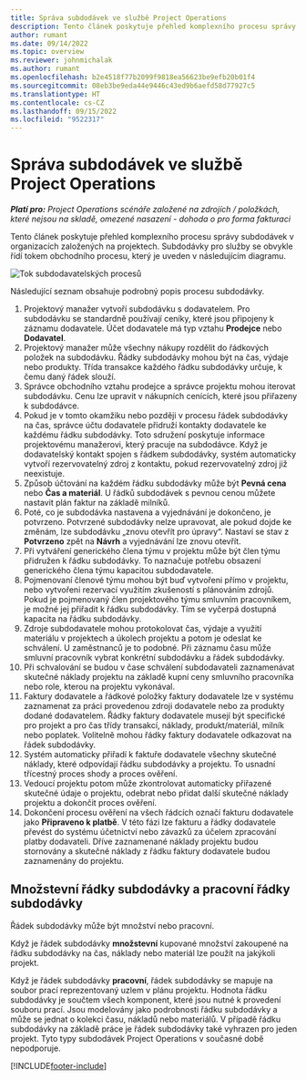 ```yaml
---
title: Správa subdodávek ve službě Project Operations
description: Tento článek poskytuje přehled komplexního procesu správy subdodávek obvykle v organizacích založených na projektech.
author: rumant
ms.date: 09/14/2022
ms.topic: overview
ms.reviewer: johnmichalak
ms.author: rumant
ms.openlocfilehash: b2e4518f77b2099f9818ea56623be9efb20b01f4
ms.sourcegitcommit: 08eb3be9eda44e9446c43ed9b6aefd58d77927c5
ms.translationtype: HT
ms.contentlocale: cs-CZ
ms.lasthandoff: 09/15/2022
ms.locfileid: "9522317"
---
```

# <a name="subcontract-management-in-project-operations"></a>Správa subdodávek ve službě Project Operations


_**Platí pro:** Project Operations scénáře založené na zdrojích / položkách, které nejsou na skladě, omezené nasazení - dohoda o pro forma fakturaci_

Tento článek poskytuje přehled komplexního procesu správy subdodávek v organizacích založených na projektech. Subdodávky pro služby se obvykle řídí tokem obchodního procesu, který je uveden v následujícím diagramu.

![Tok subdodavatelských procesů](../media/SubcontractingProcessFlow.png)

Následující seznam obsahuje podrobný popis procesu subdodávky.

1. Projektový manažer vytvoří subdodávku s dodavatelem. Pro subdodávku se standardně používají ceníky, které jsou připojeny k záznamu dodavatele. Účet dodavatele má typ vztahu **Prodejce** nebo **Dodavatel**.
2. Projektový manažer může všechny nákupy rozdělit do řádkových položek na subdodávku. Řádky subdodávky mohou být na čas, výdaje nebo produkty. Třída transakce každého řádku subdodávky určuje, k čemu daný řádek slouží.
3. Správce obchodního vztahu prodejce a správce projektu mohou iterovat subdodávku. Cenu lze upravit v nákupních cenících, které jsou přiřazeny k subdodávce.
4. Pokud je v tomto okamžiku nebo později v procesu řádek subdodávky na čas, správce účtu dodavatele přidruží kontakty dodavatele ke každému řádku subdodávky. Toto sdružení poskytuje informace projektovému manažerovi, který pracuje na subdodávce. Když je dodavatelský kontakt spojen s řádkem subdodávky, systém automaticky vytvoří rezervovatelný zdroj z kontaktu, pokud rezervovatelný zdroj již neexistuje.
5. Způsob účtování na každém řádku subdodávky může být **Pevná cena** nebo **Čas a materiál**. U řádků subdodávek s pevnou cenou můžete nastavit plán faktur na základě milníků.
6.  Poté, co je subdodávka nastavena a vyjednávání je dokončeno, je potvrzeno. Potvrzené subdodávky nelze upravovat, ale pokud dojde ke změnám, lze subdodávku „znovu otevřít pro úpravy“. Nastaví se stav z **Potvrzeno** zpět na **Návrh** a vyjednávání lze znovu otevřít. 
7.  Při vytváření generického člena týmu v projektu může být člen týmu přidružen k řádku subdodávky. To naznačuje potřebu obsazení generického člena týmu kapacitou subdodavatele.
8.  Pojmenovaní členové týmu mohou být buď vytvořeni přímo v projektu, nebo vytvořeni rezervací využitím zkušeností s plánováním zdrojů. Pokud je pojmenovaný člen projektového týmu smluvním pracovníkem, je možné jej přiřadit k řádku subdodávky. Tím se vyčerpá dostupná kapacita na řádku subdodávky.
9.  Zdroje subdodavatele mohou protokolovat čas, výdaje a využití materiálu v projektech a úkolech projektu a potom je odeslat ke schválení. U zaměstnanců je to podobné. Při záznamu času může smluvní pracovník vybrat konkrétní subdodávku a řádek subdodávky.
10. Při schvalování se budou v čase schválení subdodavateli zaznamenávat skutečné náklady projektu na základě kupní ceny smluvního pracovníka nebo role, kterou na projektu vykonával.
11. Faktury dodavatele a řádkové položky faktury dodavatele lze v systému zaznamenat za práci provedenou zdroji dodavatele nebo za produkty dodané dodavatelem. Řádky faktury dodavatele musejí být specifické pro projekt a pro čas třídy transakcí, náklady, produkt/materiál, milník nebo poplatek. Volitelně mohou řádky faktury dodavatele odkazovat na řádek subdodávky.
12. Systém automaticky přiřadí k faktuře dodavatele všechny skutečné náklady, které odpovídají řádku subdodávky a projektu. To usnadní třícestný proces shody a proces ověření.
13. Vedoucí projektu potom může zkontrolovat automaticky přiřazené skutečné údaje o projektu, odebrat nebo přidat další skutečné náklady projektu a dokončit proces ověření.
14. Dokončení procesu ověření na všech řádcích označí fakturu dodavatele jako **Připraveno k platbě**. V této fázi lze fakturu a řádky dodavatele převést do systému účetnictví nebo závazků za účelem zpracování platby dodavateli. Dříve zaznamenané náklady projektu budou stornovány a skutečné náklady z řádku faktury dodavatele budou zaznamenány do projektu.

## <a name="quantity-based-subcontract-lines-and-work-based-subcontract-lines"></a>Množstevní řádky subdodávky a pracovní řádky subdodávky

Řádek subdodávky může být množství nebo pracovní. 

Když je řádek subdodávky **množstevní** kupované množství zakoupené na řádku subdodávky na čas, náklady nebo materiál lze použít na jakýkoli projekt.

Když je řádek subdodávky **pracovní**, řádek subdodávky se mapuje na soubor prací reprezentovaný uzlem v plánu projektu. Hodnota řádku subdodávky je součtem všech komponent, které jsou nutné k provedení souboru prací. Jsou modelovány jako podrobnosti řádku subdodávky a může se jednat o kolekci času, nákladů nebo materiálů. V případě řádku subdodávky na základě práce je řádek subdodávky také vyhrazen pro jeden projekt. Tyto typy subdodávek Project Operations v současné době nepodporuje.

[!INCLUDE[footer-include](../../includes/footer-banner.md)]

